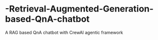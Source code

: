 # -Retrieval-Augmented-Generation-based-QnA-chatbot
A RAG based QnA chatbot with CrewAI agentic framework
